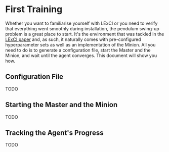 # First Training

Whether you want to familiarise yourself with LExCI or you need to verify that
everything went smoothly during installation, the pendulum swing-up problem is a
great place to start. It's the environment that was tackled in the
[LExCI paper](https://link.springer.com/article/10.1007/s10489-024-05573-0) and,
as such, it naturally comes with pre-configured hyperparameter sets as well as
an implementation of the Minion. All you need to do is to generate a
configuration file, start the Master and the Minion, and wait until the agent
converges. This document will show you how.


## Configuration File

TODO


## Starting the Master and the Minion

TODO


## Tracking the Agent's Progress

TODO
